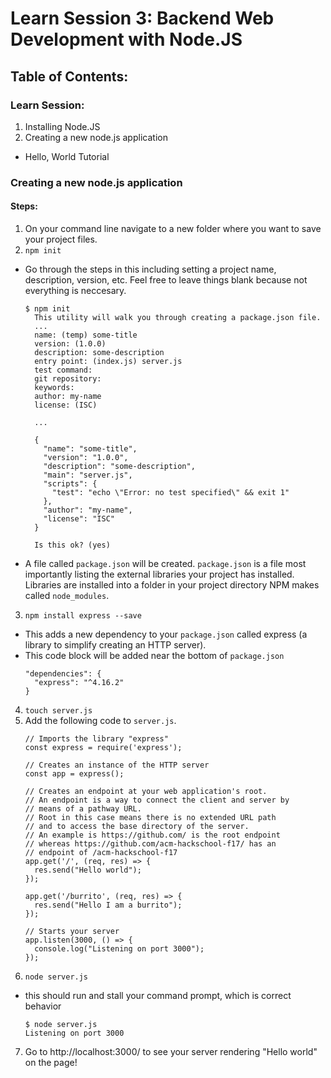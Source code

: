 # Learn Session 3: Backend Web Development with Node.JS

## Table of Contents:
### Learn Session:
1. Installing Node.JS
2. Creating a new node.js application
  * Hello, World Tutorial

### Creating a new node.js application
#### Steps:
1. On your command line navigate to a new folder where you want to save your project files.
2. `npm init`
  * Go through the steps in this including setting a project name, description, version, etc. Feel free to leave things blank because not everything is neccesary.
    ```
    $ npm init
      This utility will walk you through creating a package.json file.
      ...
      name: (temp) some-title
      version: (1.0.0) 
      description: some-description
      entry point: (index.js) server.js
      test command: 
      git repository: 
      keywords: 
      author: my-name
      license: (ISC) 

      ...

      {
        "name": "some-title",
        "version": "1.0.0",
        "description": "some-description",
        "main": "server.js",
        "scripts": {
          "test": "echo \"Error: no test specified\" && exit 1"
        },
        "author": "my-name",
        "license": "ISC"
      }

      Is this ok? (yes) 
    ```
  * A file called `package.json` will be created. `package.json` is a file most importantly listing the external libraries your project has installed. Libraries are installed into a folder in your project directory NPM makes called `node_modules`.
3. `npm install express --save`
  * This adds a new dependency to your `package.json` called express (a library to simplify creating an HTTP server).
  * This code block will be added near the bottom of `package.json`
    ```
    "dependencies": {
      "express": "^4.16.2"
    }
    ```
4. `touch server.js`
5. Add the following code to `server.js`.
    ```
    // Imports the library "express"
    const express = require('express');

    // Creates an instance of the HTTP server
    const app = express();

    // Creates an endpoint at your web application's root.
    // An endpoint is a way to connect the client and server by
    // means of a pathway URL.
    // Root in this case means there is no extended URL path
    // and to access the base directory of the server.
    // An example is https://github.com/ is the root endpoint
    // whereas https://github.com/acm-hackschool-f17/ has an
    // endpoint of /acm-hackschool-f17
    app.get('/', (req, res) => {
      res.send("Hello world");
    });

    app.get('/burrito', (req, res) => {
      res.send("Hello I am a burrito");
    });

    // Starts your server 
    app.listen(3000, () => {
      console.log("Listening on port 3000");
    });
    ```
6. `node server.js`
  * this should run and stall your command prompt, which is correct behavior
    ```
    $ node server.js 
    Listening on port 3000
    ```
7. Go to http://localhost:3000/ to see your server rendering "Hello world" on the page! 
